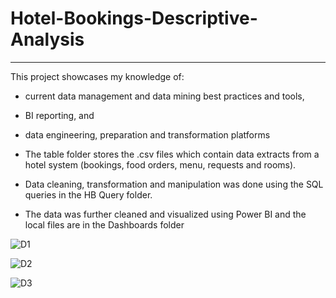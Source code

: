 # Hotel-Bookings-Descriptive-Analysis
--------------------------------------
This project showcases my knowledge of:
   - current data management and data mining best practices and tools, 
   - BI reporting, and 
   - data engineering, preparation and transformation platforms

- The table folder stores the .csv files which contain data extracts from a hotel system (bookings, food orders, menu, requests and rooms).
- Data cleaning, transformation and manipulation was done using the SQL queries in the HB Query folder.
- The data was further cleaned and visualized using Power BI and the local files are in the Dashboards folder


![D1](https://user-images.githubusercontent.com/99233674/191894962-61f16027-05e2-4632-991d-dd1bd4e3fb3a.jpg)

![D2](https://user-images.githubusercontent.com/99233674/191894971-f68ee1f2-0c92-4b7a-9366-8bacaa762938.jpg)

![D3](https://user-images.githubusercontent.com/99233674/191894980-1736ae36-2d76-4489-b9f3-791f58117602.jpg)
